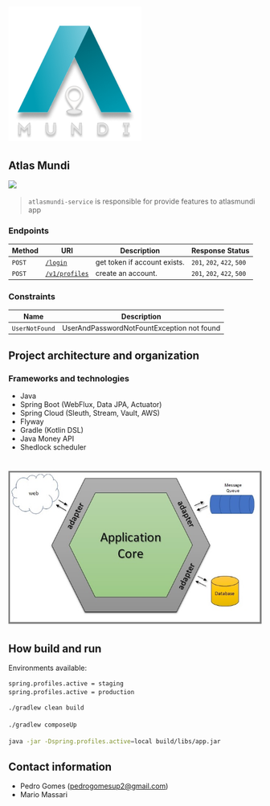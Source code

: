 # ![Atlasmundi](Logo.png) 

## Atlas Mundi


[![](https://img.shields.io/bitbucket/pipelines/beblue/marketplace-service/:branch.svg)](https://bitbucket.org/beblue/marketplace-service/addon/pipelines/home)

> `atlasmundi-service` is responsible for provide features to atlasmundi app


### Endpoints

| Method | URI                                                | Description                  | Response Status            |
|--------|----------------------------------------------------|------------------------------|----------------------------|
| `POST` | [<u>`/login`](docs/payload/new-login.json)         | get token if account exists. | `201`, `202`, `422`, `500` |
| `POST` | [<u>`/v1/profiles`](docs/payload/new-account.json) | create an account.           | `201`, `202`, `422`, `500` |


### Constraints

| Name           | Description                                |
|----------------|--------------------------------------------|
| `UserNotFound` | UserAndPasswordNotFountException not found |


## Project architecture and organization
### Frameworks and technologies

* Java
* Spring Boot (WebFlux, Data JPA, Actuator)
* Spring Cloud (Sleuth, Stream, Vault, AWS)
* Flyway
* Gradle (Kotlin DSL)
* Java Money API
* Shedlock scheduler

# ![Hexagonal Architecture](hexagonal.jpg)

## How build and run

Environments available:
```bash
spring.profiles.active = staging
spring.profiles.active = production
```

```bash
./gradlew clean build

./gradlew composeUp

java -jar -Dspring.profiles.active=local build/libs/app.jar
```
## Contact information

* Pedro Gomes (pedrogomesup2@gmail.com)
* Mario Massari
